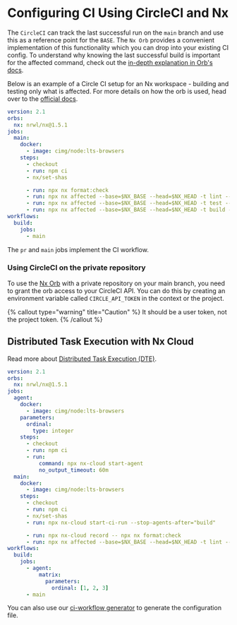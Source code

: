 # Configuring CI Using CircleCI and Nx

The `CircleCI` can track the last successful run on the `main` branch and use this as a reference point for the `BASE`. The `Nx Orb` provides a convenient implementation of this functionality which you can drop into your existing CI config.
To understand why knowing the last successful build is important for the affected command, check out the [in-depth explanation in Orb's docs](https://github.com/nrwl/nx-orb#background).

Below is an example of a Circle CI setup for an Nx workspace - building and testing only what is affected. For more details on how the orb is used, head over to the [official docs](https://circleci.com/developer/orbs/orb/nrwl/nx).

```yaml
version: 2.1
orbs:
  nx: nrwl/nx@1.5.1
jobs:
  main:
    docker:
      - image: cimg/node:lts-browsers
    steps:
      - checkout
      - run: npm ci
      - nx/set-shas

      - run: npx nx format:check
      - run: npx nx affected --base=$NX_BASE --head=$NX_HEAD -t lint --parallel=3
      - run: npx nx affected --base=$NX_BASE --head=$NX_HEAD -t test --parallel=3 --configuration=ci
      - run: npx nx affected --base=$NX_BASE --head=$NX_HEAD -t build --parallel=3
workflows:
  build:
    jobs:
      - main
```

The `pr` and `main` jobs implement the CI workflow.

### Using CircleCI on the private repository

To use the [Nx Orb](https://github.com/nrwl/nx-orb) with a private repository on your main branch, you need to grant the orb access to your CircleCI API. You can do this by creating an environment variable called `CIRCLE_API_TOKEN` in the context or the project.

{% callout type="warning" title="Caution" %}
It should be a user token, not the project token.
{% /callout %}

## Distributed Task Execution with Nx Cloud

Read more about [Distributed Task Execution (DTE)](/core-features/distribute-task-execution).

```yaml
version: 2.1
orbs:
  nx: nrwl/nx@1.5.1
jobs:
  agent:
    docker:
      - image: cimg/node:lts-browsers
    parameters:
      ordinal:
        type: integer
    steps:
      - checkout
      - run: npm ci
      - run:
          command: npx nx-cloud start-agent
          no_output_timeout: 60m
  main:
    docker:
      - image: cimg/node:lts-browsers
    steps:
      - checkout
      - run: npm ci
      - nx/set-shas
      - run: npx nx-cloud start-ci-run --stop-agents-after="build"

      - run: npx nx-cloud record -- npx nx format:check
      - run: npx nx affected --base=$NX_BASE --head=$NX_HEAD -t lint --parallel=3 & npx nx affected --base=$NX_BASE --head=$NX_HEAD -t test --parallel=3 --configuration=ci & npx nx affected --base=$NX_BASE --head=$NX_HEAD -t build --parallel=3
workflows:
  build:
    jobs:
      - agent:
          matrix:
            parameters:
              ordinal: [1, 2, 3]
      - main
```

You can also use our [ci-workflow generator](/nx-api/workspace/generators/ci-workflow) to generate the configuration file.
